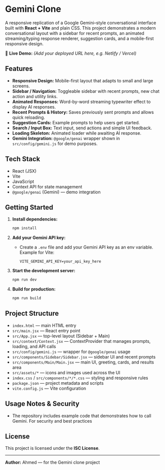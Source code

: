 # Gemini Clone 

A responsive replication of a Google Gemini–style conversational interface built with **React + Vite** and plain CSS. This project demonstrates a modern conversational layout with a sidebar for recent prompts, an animated streaming/typing response renderer, suggestion cards, and a mobile-first responsive design.

🔗 **Live Demo:** *(Add your deployed URL here, e.g. Netlify / Vercel)*

## Features

* **Responsive Design:** Mobile-first layout that adapts to small and large screens.
* **Sidebar / Navigation:** Toggleable sidebar with recent prompts, new chat action and utility links.
* **Animated Responses:** Word-by-word streaming typewriter effect to display AI responses.
* **Recent Prompts & History:** Saves previously sent prompts and allows quick reloading.
* **Suggestion Cards:** Example prompts to help users get started.
* **Search / Input Box:** Text input, send actions and simple UI feedback.
* **Loading Skeleton:** Animated loader while awaiting AI response.
* **Gemini Integration:** `@google/genai` wrapper shown in `src/config/gemini.js` for demo purposes.

## Tech Stack

* React (JSX)
* Vite
* JavaScript 
* Context API for state management
* `@google/genai` (Gemini) — demo integration

## Getting Started

1. **Install dependencies:**

   ```sh
   npm install
   ```

2. **Add your Gemini API key:**

   * Create a `.env` file and add your Gemini API key as an env variable. Example for Vite:

     ```env
     VITE_GEMINI_API_KEY=your_api_key_here
     ```

3. **Start the development server:**

   ```sh
   npm run dev
   ```

4. **Build for production:**

   ```sh
   npm run build
   ```

## Project Structure

* `index.html` — main HTML entry
* `src/main.jsx` — React entry point
* `src/App.jsx` — top-level layout (Sidebar + Main)
* `src/context/Context.jsx` — ContextProvider that manages prompts, loading, and API calls
* `src/config/gemini.js` — wrapper for `@google/genai` usage 
* `src/components/Sidebar/Sidebar.jsx` — sidebar UI and recent prompts
* `src/components/Main/Main.jsx` — main UI, greeting, cards, and results area
* `src/assets/*` — icons and images used across the UI
* `index.css` / `src/components/*/*.css` — styling and responsive rules
* `package.json` — project metadata and scripts
* `vite.config.js` — Vite configuration

## Usage Notes & Security

* The repository includes example code that demonstrates how to call Gemini. For security and best practices

## License

This project is licensed under the **ISC License**.

---

**Author:** Ahmed — for the Gemini clone project
